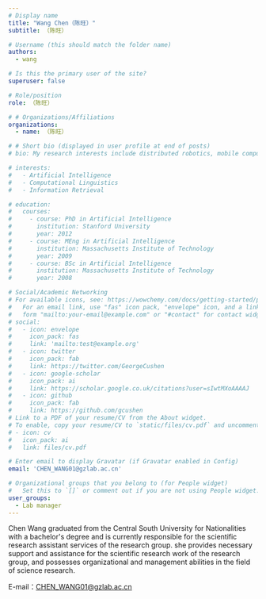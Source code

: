 ```yaml
---
# Display name
title: "Wang Chen（陈旺）"
subtitle: （陈旺）

# Username (this should match the folder name)
authors:
  - wang

# Is this the primary user of the site?
superuser: false

# Role/position
role: （陈旺）

# # Organizations/Affiliations
organizations:
  - name: （陈旺）

# # Short bio (displayed in user profile at end of posts)
# bio: My research interests include distributed robotics, mobile computing and programmable matter.

# interests:
#   - Artificial Intelligence
#   - Computational Linguistics
#   - Information Retrieval

# education:
#   courses:
#     - course: PhD in Artificial Intelligence
#       institution: Stanford University
#       year: 2012
#     - course: MEng in Artificial Intelligence
#       institution: Massachusetts Institute of Technology
#       year: 2009
#     - course: BSc in Artificial Intelligence
#       institution: Massachusetts Institute of Technology
#       year: 2008

# Social/Academic Networking
# For available icons, see: https://wowchemy.com/docs/getting-started/page-builder/#icons
#   For an email link, use "fas" icon pack, "envelope" icon, and a link in the
#   form "mailto:your-email@example.com" or "#contact" for contact widget.
# social:
#   - icon: envelope
#     icon_pack: fas
#     link: 'mailto:test@example.org'
#   - icon: twitter
#     icon_pack: fab
#     link: https://twitter.com/GeorgeCushen
#   - icon: google-scholar
#     icon_pack: ai
#     link: https://scholar.google.co.uk/citations?user=sIwtMXoAAAAJ
#   - icon: github
#     icon_pack: fab
#     link: https://github.com/gcushen
# Link to a PDF of your resume/CV from the About widget.
# To enable, copy your resume/CV to `static/files/cv.pdf` and uncomment the lines below.
# - icon: cv
#   icon_pack: ai
#   link: files/cv.pdf

# Enter email to display Gravatar (if Gravatar enabled in Config)
email: 'CHEN_WANG01@gzlab.ac.cn'

# Organizational groups that you belong to (for People widget)
#   Set this to `[]` or comment out if you are not using People widget.
user_groups:
  - Lab manager
---
```


Chen Wang graduated from the Central South University for Nationalities with a bachelor's degree and is currently responsible for the scientific research assistant services of the research group. she provides necessary support and assistance for the scientific research work of the research group, and possesses organizational and management abilities in the field of science research.

E-mail：CHEN_WANG01@gzlab.ac.cn

